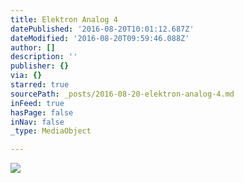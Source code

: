 ```yaml
---
title: Elektron Analog 4
datePublished: '2016-08-20T10:01:12.687Z'
dateModified: '2016-08-20T09:59:46.088Z'
author: []
description: ''
publisher: {}
via: {}
starred: true
sourcePath: _posts/2016-08-20-elektron-analog-4.md
inFeed: true
hasPage: false
inNav: false
_type: MediaObject

---
```

![](https://the-grid-user-content.s3-us-west-2.amazonaws.com/fe476872-d278-42c7-930b-4b913ab68eba.jpg)